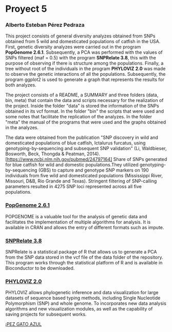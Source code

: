 # Proyect 5

### Alberto Esteban Pérez Pedraza

This project consists of general diversity analyzes obtained from SNPs obtained from 5 wild and domesticated populations of catfish in the USA. First, genetic diversity analyzes were carried out in the program **PopGenome 2.6.1**. Subsequently, a PCA was performed with the values of SNPs filtered (maf = 0.5) with the program **SNPRelate 3.8**, this with the purpose of observing if there is structure among the populations. Finally, a tree without root of the individuals in the program **PHYLOVIZ 2.0** was made to observe the genetic interactions of all the populations. Subsequently, the program ggplot2 is used to generate 
a graph that represents the results for both analyzes.

The project consists of a README, a SUMMARY and three folders (data, bin, meta) that contain the data and 
scripts necessary for the realization of the project. Inside the folder "data" is stored the information 
of the SNPs obtained in its vcf format. In the folder "bin" the scripts that were used and some notes that
facilitate the replication of the analyzes. In the folder "meta" the manual of the programs that were used 
and the graphs obtained in the analyzes.

The data were obtained from the publication "SNP discovery in wild and domesticated populations of blue 
catfish, Ictalurus furcatus, using genotyping-by-sequencing and subsequent SNP validation" 
(Li, Waldbieser, Bosworth, Beck, Thongda & Peatman, 2014).[https://www.ncbi.nlm.nih.gov/pubmed/24797164] 
Share of SNPs generated for blue catfish for wild and domestic populations.They utilized genotyping-by-sequencing
(GBS) to capture and genotype SNP markers on 190 individuals from five wild and domesticated populations 
(Mississippi River, Missouri, D&B, Rio Grande and Texas). Stringent filtering of SNP-calling parameters 
resulted in 4275 SNP loci represented across all five populations.

### [**PopGenome 2.6.1**](https://popgenome.weebly.com/) 
POPGENOME is a valuable tool for the analysis of genetic data and facilitates the implementation of multiple algorithms for analysis. It is available in CRAN and allows the entry of different formats such as impute.

### [**SNPRelate 3.8**](https://bioconductor.org/packages/release/bioc/html/SNPRelate.html)
SNPRelate is a statistical package of R that allows us to generate a PCA from the SNP data stored in the vcf file of the data folder of the repository. This program works through the statistical platform of R and is available in Bioconductor to be downloaded.

### [**PHYLOVIZ 2.0**](http://www.phyloviz.net/)
PHYLOVIZ allows phylogenetic inference and data visualization for large datasets of sequence based typing methods, including Single Nucleotide Polymorphism (SNP) and whole genome. To incorporates new data analysis algorithms and new visualization modules, as well as the capability of saving projects for subsequent works.

¡[PEZ GATO AZUL](https://www.google.com.mx/search?q=pez+gato+azul&tbm=isch&source=univ&sa=X&ved=2ahUKEwiY6ZfH9K3hAhVUvZ4KHQqyALoQsAR6BAgIEAE&biw=1299&bih=588#imgrc=hTJ-Gz6xkDhUoM: "Pez gato azul")
